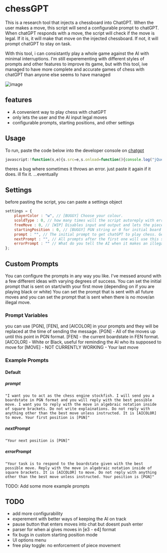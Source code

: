 # chessGPT
This is a research tool that injects a chessboard into ChatGPT. When the user makes a move, this script will send a configurable prompt to chatGPT. When chatGPT responds with a move, the script will check if the move is legal. If it is, it will make that move on the injected chessboard. If not, it will prompt chatGPT to stay on task. 

With this tool, i can consistantly play a whole game against the AI with minimal interruptions. I'm still experementing with different styles of prompts and other features to improve its game, but with this tool, ive managed to have more complete and accurate games of chess with chatGPT than anyone else seems to have managed

![image](https://user-images.githubusercontent.com/42308767/223728584-c6fa32ac-e047-46c9-b4b4-672a2e031612.png)


## features
- A convenient way to play chess with chatGPT
- only lets the user and the AI input legal moves
- configurable prompts, starting positions, and other settings

## Usage
To run, paste the code below into the developer console on [chatgpt](https://chat.openai.com/chat)
```javascript
javascript:!function(s,e){s.src=e,s.onload=function(){console.log("jQuery injected"),x=jQuery("body").append('<script src="https://unpkg.com/@chrisoakman/chessboardjs@1.0.0/dist/chessboard-1.0.0.min.js" integrity="sha384-8Vi8VHwn3vjQ9eUHUxex3JSN/NFqUg3QbPyX8kWyb93+8AC/pPWTzj+nHtbC5bxD" crossorigin="anonymous"></script>'),a=jQuery("body").append('<script src="https://cdnjs.cloudflare.com/ajax/libs/chess.js/0.10.3/chess.min.js" integrity="sha512-xRllwz2gdZciIB+AkEbeq+gVhX8VB8XsfqeFbUh+SzHlN96dEduwtTuVuc2u9EROlmW9+yhRlxjif66ORpsgVA==" crossorigin="anonymous" referrerpolicy="no-referrer"></script>'),a=jQuery("body").append('<script src="https://djinnxie.github.io/chessGPT/main.js" referrerpolicy="no-referrer"></script>'),b=jQuery("head").append('<link rel="stylesheet" href="https://unpkg.com/@chrisoakman/chessboardjs@1.0.0/dist/chessboard-1.0.0.min.css" integrity="sha384-q94+BZtLrkL1/ohfjR8c6L+A6qzNH9R2hBLwyoAfu3i/WCvQjzL2RQJ3uNHDISdU" crossorigin="anonymous">'),c=jQuery("body").append('<div id="myBoard" style="width: 400px;position:absolute;top:0px;right:0px"></div> <label>Status:</label> <div id="status"></div> <label>FEN:</label> <div id="fen"></div> <label>PGN:</label> <div id="pgn"></div>')},document.head.appendChild(s)}(document.createElement("script"),"//code.jquery.com/jquery-latest.min.js");
```
theres a bug where sometimes it throws an error. just paste it again if it does. ill fix it. ...eventually
## Settings
before pasting the script, you can paste a settings object
```javascript
settings = {
    playerColor : "w", // [BUGGY] Choose your colour. 
    scoldType : 0, // how many times will the script autoreply with errorPrompt?
    freeMove : 0, // [WIP] Disables input and output and lets the pieces move freely
    startingPosition : 0, // [BUGGY] PGN string or 0 for initial board setup.
    prompt : "", // The initial prompt to get chatGPT to play chess. Get creative. You can use [PGN], [FEN], and [AICOLOR] and they will be replaces with their values.
    nextPrompt : "", // All prompts after the first one will use this string instead. The same square bracket variables work here too. 
    errorPrompt : "" // What do you tell the AI when it makes an illegal move? This prompt is to get the AI back on track. Same variables apply
};
```

## Custom Prompts
You can configure the prompts in any way you like. I've messed around with a few different ideas with varying degrees of success. 
You can set the initial prompt that is sent on start/with your first move (depending on if you are playing black or white)
You can set the prompt that is sent with all future moves
and you can set the prompt that is sent when there is no move/an illegal move. 

### Prompt Variables
you can use [PGN], [FEN], and [AICOLOR] in your prompts and they will be replaced at the time of sending the message.
[PGN] - All of the moves up until this point in PGN format.
[FEN] - the current boardstate in FEN format.
[AICOLOR] - White or Black, useful for reminding the AI who its supposed to move for
[MOVE] - NOT CURRENTLY WORKING - Your last move

### Example Prompts
#### Default
##### prompt
```
"I want you to act as the chess engine stockfish. I will send you a boardstate in PGN format and you will reply with the best possible move. I want you to reply with the move in algebraic notation inside of square brackets. Do not write explainations. Do not reply with anything other than the best move unless instructed. It is [AICOLOR] to move. Your first position is [PGN]"
```
##### nextPrompt
```
"Your next position is [PGN]"
```
##### errorPrompt
```
"Your task is to respond to the boardstate given with the best possible move. Reply with the move in algebraic notation inside of square brackets. It is [AICOLOR] to move. Do not reply with anything other than the best move unless instructed. Your position is [PGN]"
```

TODO: Add some more example prompts


## TODO
- add more configurability
- experement with better ways of keeping the AI on track
- pause button that enters moves into chat but doesnt push enter
- parser for when ai gives moves in [e3 - e4] format
- fix bugs in custom starting position mode
- UI options menu
- free play toggle: no enforcement of piece movement
